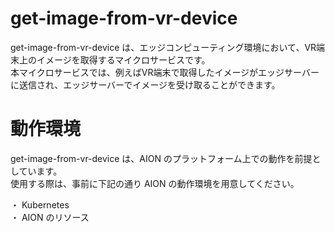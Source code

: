 # get-image-from-vr-device   

get-image-from-vr-device は、エッジコンピューティング環境において、VR端末上のイメージを取得するマイクロサービスです。  
本マイクロサービスでは、例えばVR端末で取得したイメージがエッジサーバーに送信され、エッジサーバーでイメージを受け取ることができます。  

# 動作環境    
get-image-from-vr-device は、AION のプラットフォーム上での動作を前提としています。     
使用する際は、事前に下記の通り AION の動作環境を用意してください。  

・ Kubernetes    
・ AION のリソース    


